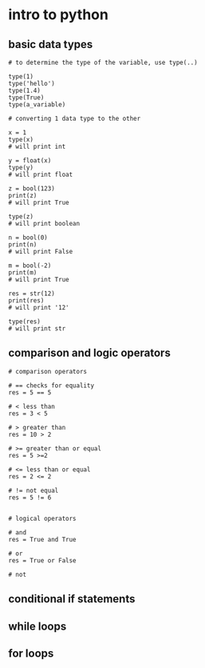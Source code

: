 # intro to python

## basic data types

```
# to determine the type of the variable, use type(..)

type(1)
type('hello')
type(1.4)
type(True)
type(a_variable)
```
```
# converting 1 data type to the other

x = 1
type(x)
# will print int

y = float(x)
type(y)
# will print float

z = bool(123)
print(z)
# will print True

type(z)
# will print boolean

n = bool(0)
print(n)
# will print False

m = bool(-2)
print(m)
# will print True

res = str(12)
print(res)
# will print '12'

type(res)
# will print str
```

## comparison and logic operators

```
# comparison operators

# == checks for equality
res = 5 == 5

# < less than
res = 3 < 5

# > greater than
res = 10 > 2

# >= greater than or equal
res = 5 >=2

# <= less than or equal
res = 2 <= 2

# != not equal
res = 5 != 6


# logical operators

# and
res = True and True

# or
res = True or False

# not
```

## conditional if statements
## while loops
## for loops











